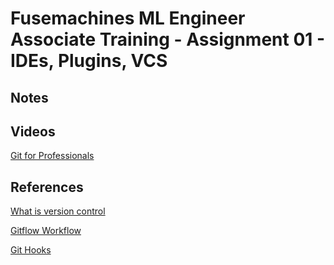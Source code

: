 # Fusemachines ML Engineer Associate Training - Assignment 01 - IDEs, Plugins, VCS

## Notes

## Videos
[Git for Professionals](https://www.youtube.com/watch?v=Uszj_k0DGsg&ab_channel=freeCodeCamp.org)

## References
[What is version control](https://www.atlassian.com/git/tutorials/what-is-version-control)

[Gitflow Workflow](https://www.atlassian.com/git/tutorials/comparing-workflows/gitflow-workflow)

[Git Hooks](https://www.atlassian.com/git/tutorials/git-hooks)

